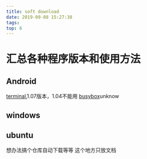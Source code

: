```yaml
---
title: soft download
date: 2019-09-08 15:27:38
tags:
top: 6
---
```

# 汇总各种程序版本和使用方法
## Android
[terminal](https://pan.baidu.com/s/13BXB1ZZr2cLyW8NNbDwmUQ),1.07版本，1.04不能用
[busybox]()unknow

## windows

## ubuntu


想办法搞个仓库自动下载等等 这个地方只放文档